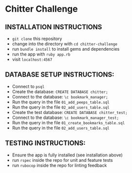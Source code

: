 Chitter Challenge
=================

INSTALLATION INSTRUCTIONS
----------
- `git clone` this repository
- change into the directory with `cd chitter-challenge`
- run `bundle install` to install gems and dependencies
- run the app with `ruby app.rb`
- visit `localhost:4567`


DATABASE SETUP INSTRUCTIONS:
----------
- Connect to `psql`
- Create the database: `CREATE DATABASE chitter;`
- Connect to the database: `\c bookmark_manager;`
- Run the query in the file `01_add_peeps_table.sql`
- Run the query in the file `02_add_users_table.sql`
- Create the test database: `CREATE DATABASE chitter_test;`
- Connect to the database: `\c bookmark_manager_test;`
- Run the query in the file `01_create_bookmarks_table.sql`
- Run the query in the file `02_add_users_table.sql`


TESTING INSTRUCTIONS:
----------
- Ensure the app is fully installed (see installation above)
- run `rspec` inside the repo for unit and feature tests
- run `rubocop` inside the repo for linting feedback
